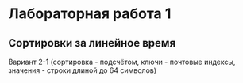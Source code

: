 # Лабораторная работа 1
## Сортировки за линейное время

Вариант 2-1 (сортировка - подсчётом, ключи - почтовые индексы, значения - строки длиной до 64 символов)
